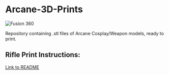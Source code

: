 # Arcane-3D-Prints
![Fusion 360](https://img.shields.io/badge/Autodesk-Fusion_360-ff9e18?style=flat&logo=autodesk&logoColor=white)

Repository containing .stl files of Arcane Cosplay/Weapon models, ready to print. 


## Rifle Print Instructions:
[Link to README](Rifle/README.md)
